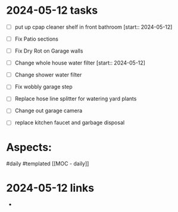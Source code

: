 
# 2024-05-12 tasks

- [ ] put up cpap cleaner shelf in front bathroom  [start:: 2024-05-12]
- [ ] Fix Patio sections
- [ ] Fix Dry Rot on Garage walls
- [ ] Change whole house water filter [start:: 2024-05-12] 
- [ ] Change shower water filter
- [ ] Fix wobbly garage step
- [ ] Replace hose line splitter for watering yard plants
- [ ] Change out garage camera
- [ ] replace kitchen faucet and garbage disposal


# Aspects:
#daily #templated
[[MOC - daily]]

# 2024-05-12 links
- 



